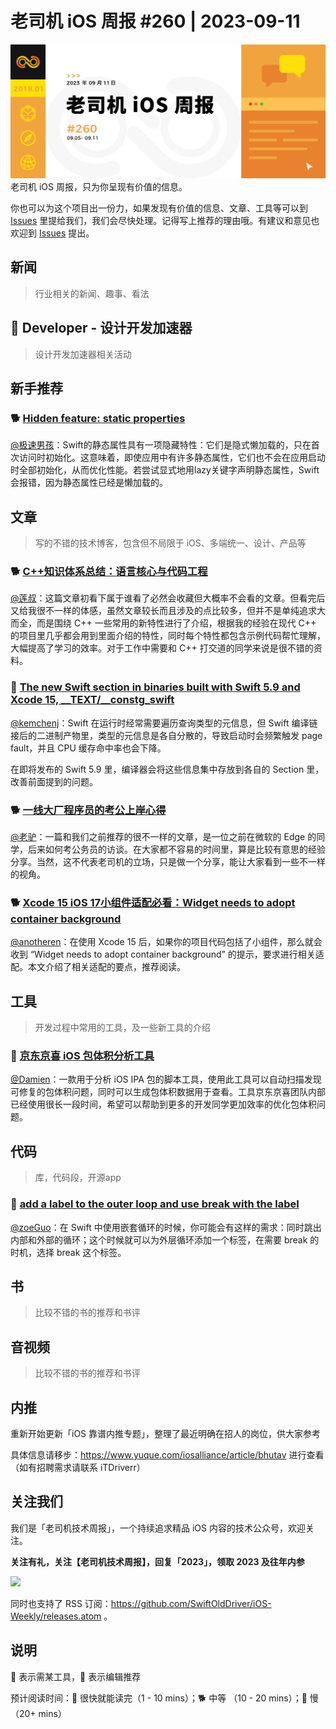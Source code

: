 # 老司机 iOS 周报 #260 | 2023-09-11

![ios-weekly](https://github.com/SwiftOldDriver/iOS-Weekly/blob/master/assets/weekly-header/260.png?raw=true)
老司机 iOS 周报，只为你呈现有价值的信息。

你也可以为这个项目出一份力，如果发现有价值的信息、文章、工具等可以到 [Issues](https://github.com/SwiftOldDriver/iOS-Weekly/issues) 里提给我们，我们会尽快处理。记得写上推荐的理由哦。有建议和意见也欢迎到 [Issues](https://github.com/SwiftOldDriver/iOS-Weekly/issues) 提出。

## 新闻

> 行业相关的新闻、趣事、看法

##  Developer - 设计开发加速器

> 设计开发加速器相关活动

## 新手推荐

### 🐕 [Hidden feature: static properties](https://www.swiftwithvincent.com/blog/hidden-feature-static-properties)

[@极速男孩](https://github.com/ztlyyznf001)：Swift的静态属性具有一项隐藏特性：它们是隐式懒加载的，只在首次访问时初始化。这意味着，即使应用中有许多静态属性，它们也不会在应用启动时全部初始化，从而优化性能。若尝试显式地用lazy关键字声明静态属性，Swift会报错，因为静态属性已经是懒加载的。

## 文章

> 写的不错的技术博客，包含但不局限于 iOS、多端统一、设计、产品等

### 🐕 [C++知识体系总结：语言核心与代码工程](https://mp.weixin.qq.com/s/lQoH4UF36_zKrw-Jbp2ylw)
[@莲叔](https://github.com/aaaron7)：这篇文章初看下属于谁看了必然会收藏但大概率不会看的文章。但看完后又给我很不一样的体感，虽然文章较长而且涉及的点比较多，但并不是单纯追求大而全，而是围绕 C++ 一些常用的新特性进行了介绍，根据我的经验在现代 C++ 的项目里几乎都会用到里面介绍的特性，同时每个特性都包含示例代码帮忙理解，大幅提高了学习的效率。对于工作中需要和 C++ 打交道的同学来说是很不错的资料。

### 🐎 [The new Swift section in binaries built with Swift 5.9 and Xcode 15, __TEXT/__constg_swift](https://twitter.com/sond813/status/1699822345471541415)

[@kemchenj](https://kemchenj.github.io)：Swift 在运行时经常需要遍历查询类型的元信息，但 Swift 编译链接后的二进制产物里，类型的元信息是各自分散的，导致启动时会频繁触发 page fault，并且 CPU 缓存命中率也会下降。

在即将发布的 Swift 5.9 里，编译器会将这些信息集中存放到各自的 Section 里，改善前面提到的问题。

### 🐕 [一线大厂程序员的考公上岸心得](https://mp.weixin.qq.com/s/dlOEngLD150RaTkAlAVkww)

[@老驴](https://weibo.com/u/6090610445)：一篇和我们之前推荐的很不一样的文章，是一位之前在微软的 Edge 的同学，后来如何考公务员的访谈。在大家都不容易的时间里，算是比较有意思的经验分享。当然，这不代表老司机的立场，只是做一个分享，能让大家看到一些不一样的视角。

### 🐕 [Xcode 15 iOS 17小组件适配必看：Widget needs to adopt container background](https://www.craft.me/s/UOcc5BqYFazbL2)

[@anotheren](https://github.com/anotheren)：在使用 Xcode 15 后，如果你的项目代码包括了小组件，那么就会收到 “Widget needs to adopt container background” 的提示，要求进行相关适配。本文介绍了相关适配的要点，推荐阅读。

## 工具

> 开发过程中常用的工具，及一些新工具的介绍

### 🐎 [京东京喜 iOS 包体积分析工具](https://juejin.cn/post/7273740834201600063)
[@Damien](https://github.com/ZengyiMa)：一款用于分析 iOS IPA 包的脚本工具，使用此工具可以自动扫描发现可修复的包体积问题，同时可以生成包体积数据用于查看。工具京东京喜团队内部已经使用很长一段时间，希望可以帮助到更多的开发同学更加效率的优化包体积问题。

## 代码

> 库，代码段，开源app

### 🐎 [add a label to the outer loop and use break with the label](https://twitter.com/lee_kah_seng/status/1696795033033208151?s=43&t=Oi5pq1Y0PftkjDmJadkvxQ)
[@zoeGuo](https://github.com/zoeGuo)：在 Swift 中使用嵌套循环的时候，你可能会有这样的需求：同时跳出内部和外部的循环；这个时候就可以为外层循环添加一个标签，在需要 break 的时机，选择 break 这个标签。

## 书

> 比较不错的书的推荐和书评

## 音视频

> 比较不错的书的推荐和书评

## 内推

重新开始更新「iOS 靠谱内推专题」，整理了最近明确在招人的岗位，供大家参考

具体信息请移步：https://www.yuque.com/iosalliance/article/bhutav 进行查看（如有招聘需求请联系 iTDriverr）

## 关注我们

我们是「老司机技术周报」，一个持续追求精品 iOS 内容的技术公众号，欢迎关注。

**关注有礼，关注【老司机技术周报】，回复「2023」，领取 2023 及往年内参**

![](https://github.com/SwiftOldDriver/iOS-Weekly/blob/master/assets/qrcode_for_wechat.jpg?raw=true)

同时也支持了 RSS 订阅：https://github.com/SwiftOldDriver/iOS-Weekly/releases.atom 。

## 说明

🚧 表示需某工具，🌟 表示编辑推荐

预计阅读时间：🐎 很快就能读完（1 - 10 mins）；🐕 中等 （10 - 20 mins）；🐢 慢（20+ mins）
